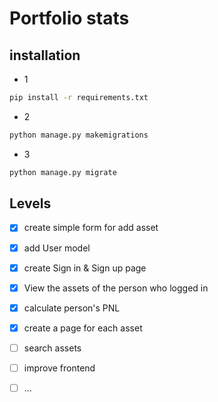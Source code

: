 # Portfolio stats

## installation

- 1
```bash
pip install -r requirements.txt
```

- 2
```bash
python manage.py makemigrations
```

- 3
```bash
python manage.py migrate
```

## Levels
 
- [x] create simple form for add asset
- [x] add User model
- [x] create Sign in & Sign up page
- [x] View the assets of the person who logged in
- [x] calculate person's PNL
- [x] create a page for each asset
- [ ] search assets
- [ ] improve frontend
- [ ] ...
 

